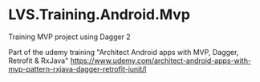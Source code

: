 # LVS.Training.Android.Mvp
Training MVP project using Dagger 2

Part of the udemy training "Architect Android apps with MVP, Dagger, Retrofit & RxJava"
https://www.udemy.com/architect-android-apps-with-mvp-pattern-rxjava-dagger-retrofit-junit/l
